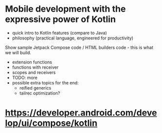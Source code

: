# Mobile development with the expressive power of Kotlin

* quick intro to Kotlin features (compare to Java)
* philosophy (practical language, engineered for productivity)

Show sample Jetpack Compose code / HTML builders code - this is what we will build.

* extension functions
* functions with receiver
* scopes and receivers
* TODO: more
* possible extra topics for the end:
  * reified generics
  * tailrec optimization?

# https://developer.android.com/develop/ui/compose/kotlin
